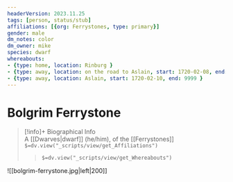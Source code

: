 ```yaml
---
headerVersion: 2023.11.25
tags: [person, status/stub]
affiliations: [{org: Ferrystones, type: primary}]
gender: male
dm_notes: color
dm_owner: mike
species: dwarf
whereabouts:
- {type: home, location: Rinburg }
- {type: away, location: on the road to Aslain, start: 1720-02-08, end: 1720-02-10 }
- {type: away, location: Aslain, start: 1720-02-10, end: 9999 }
---
```

# Bolgrim Ferrystone
>[!info]+ Biographical Info  
> A [[Dwarves|dwarf]] (he/him), of the [[Ferrystones]]  
> `$=dv.view("_scripts/view/get_Affiliations")`  
>> `$=dv.view("_scripts/view/get_Whereabouts")`

![[bolgrim-ferrystone.jpg|left|200]]

